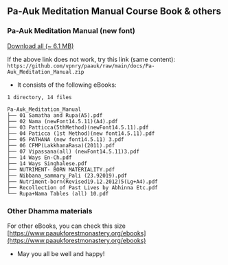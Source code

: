 ## Pa-Auk Meditation Manual Course Book &amp; others

### Pa-Auk Meditation Manual (new font)

[Download all (~ 6.1 MB)](https://vpnry.github.io/paauk/docs/Pa-Auk_Meditation_Manual.zip)

If the above link does not work, try this link (same content):
`https://github.com/vpnry/paauk/raw/main/docs/Pa-Auk_Meditation_Manual.zip`

+ It consists of the following eBooks:

```
1 directory, 14 files

Pa-Auk_Meditation_Manual
├── 01 Samatha and Rupa(A5).pdf
├── 02 Nama (newFont14.5.11)(A4).pdf
├── 03 Patticca(5thMethod)(newFont14.5.11).pdf
├── 04 Paticca (1st Method)(new font14.5.11).pdf
├── 05 PATHANA (new font14.5.11) 3.pdf
├── 06 CFMP(LakkhanaRasa)(2011).pdf
├── 07 Vipassana(all) (newFont14.5.11)3.pdf
├── 14 Ways En-Ch.pdf
├── 14 Ways Singhalese.pdf
├── NUTRIMENT- BORN MATERIALITY.pdf
├── Nibbana_sammary_Pali (23.92019).pdf
├── Nutriment-born(Revised19.12.2012)5(Lg+A4).pdf
├── Recollection of Past Lives by Abhinna Etc.pdf
└── Rupa+Nama Tables (all) 10.pdf

```

### Other Dhamma materials

For other eBooks, you can check this size [https://www.paaukforestmonastery.org/ebooks](https://www.paaukforestmonastery.org/ebooks)

+ May you all be well and happy!

